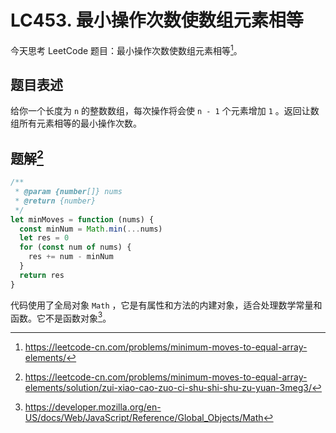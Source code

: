 # LC453. 最小操作次数使数组元素相等

今天思考 LeetCode 题目：最小操作次数使数组元素相等[^fn:1]。

## 题目表述

给你一个长度为 `n` 的整数数组，每次操作将会使 `n - 1` 个元素增加 `1` 。返回让数组所有元素相等的最小操作次数。

## 题解[^fn:2]

```js
/**
 * @param {number[]} nums
 * @return {number}
 */
let minMoves = function (nums) {
  const minNum = Math.min(...nums)
  let res = 0
  for (const num of nums) {
    res += num - minNum
  }
  return res
}
```

代码使用了全局对象 `Math` ，它是有属性和方法的内建对象，适合处理数学常量和函数。它不是函数对象[^fn:3]。

[^fn:1]: <https://leetcode-cn.com/problems/minimum-moves-to-equal-array-elements/>
[^fn:2]: <https://leetcode-cn.com/problems/minimum-moves-to-equal-array-elements/solution/zui-xiao-cao-zuo-ci-shu-shi-shu-zu-yuan-3meg3/>
[^fn:3]: <https://developer.mozilla.org/en-US/docs/Web/JavaScript/Reference/Global_Objects/Math>
